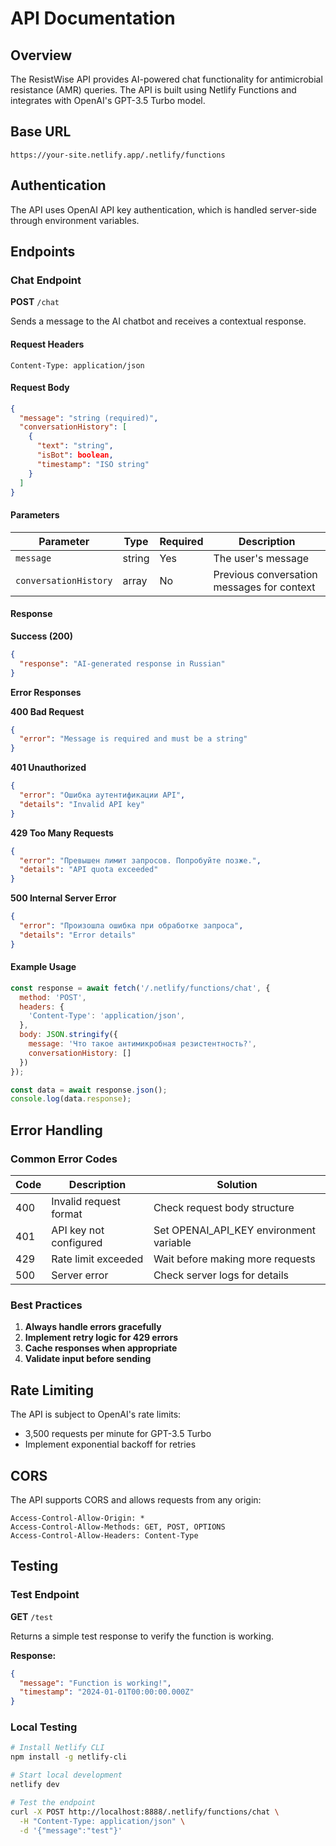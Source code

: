 # API Documentation

## Overview

The ResistWise API provides AI-powered chat functionality for antimicrobial resistance (AMR) queries. The API is built using Netlify Functions and integrates with OpenAI's GPT-3.5 Turbo model.

## Base URL

```
https://your-site.netlify.app/.netlify/functions
```

## Authentication

The API uses OpenAI API key authentication, which is handled server-side through environment variables.

## Endpoints

### Chat Endpoint

**POST** `/chat`

Sends a message to the AI chatbot and receives a contextual response.

#### Request Headers

```
Content-Type: application/json
```

#### Request Body

```json
{
  "message": "string (required)",
  "conversationHistory": [
    {
      "text": "string",
      "isBot": boolean,
      "timestamp": "ISO string"
    }
  ]
}
```

#### Parameters

| Parameter | Type | Required | Description |
|-----------|------|----------|-------------|
| `message` | string | Yes | The user's message |
| `conversationHistory` | array | No | Previous conversation messages for context |

#### Response

**Success (200)**
```json
{
  "response": "AI-generated response in Russian"
}
```

**Error Responses**

**400 Bad Request**
```json
{
  "error": "Message is required and must be a string"
}
```

**401 Unauthorized**
```json
{
  "error": "Ошибка аутентификации API",
  "details": "Invalid API key"
}
```

**429 Too Many Requests**
```json
{
  "error": "Превышен лимит запросов. Попробуйте позже.",
  "details": "API quota exceeded"
}
```

**500 Internal Server Error**
```json
{
  "error": "Произошла ошибка при обработке запроса",
  "details": "Error details"
}
```

#### Example Usage

```javascript
const response = await fetch('/.netlify/functions/chat', {
  method: 'POST',
  headers: {
    'Content-Type': 'application/json',
  },
  body: JSON.stringify({
    message: 'Что такое антимикробная резистентность?',
    conversationHistory: []
  })
});

const data = await response.json();
console.log(data.response);
```

## Error Handling

### Common Error Codes

| Code | Description | Solution |
|------|-------------|----------|
| 400 | Invalid request format | Check request body structure |
| 401 | API key not configured | Set OPENAI_API_KEY environment variable |
| 429 | Rate limit exceeded | Wait before making more requests |
| 500 | Server error | Check server logs for details |

### Best Practices

1. **Always handle errors gracefully**
2. **Implement retry logic for 429 errors**
3. **Cache responses when appropriate**
4. **Validate input before sending**

## Rate Limiting

The API is subject to OpenAI's rate limits:
- 3,500 requests per minute for GPT-3.5 Turbo
- Implement exponential backoff for retries

## CORS

The API supports CORS and allows requests from any origin:

```
Access-Control-Allow-Origin: *
Access-Control-Allow-Methods: GET, POST, OPTIONS
Access-Control-Allow-Headers: Content-Type
```

## Testing

### Test Endpoint

**GET** `/test`

Returns a simple test response to verify the function is working.

**Response:**
```json
{
  "message": "Function is working!",
  "timestamp": "2024-01-01T00:00:00.000Z"
}
```

### Local Testing

```bash
# Install Netlify CLI
npm install -g netlify-cli

# Start local development
netlify dev

# Test the endpoint
curl -X POST http://localhost:8888/.netlify/functions/chat \
  -H "Content-Type: application/json" \
  -d '{"message":"test"}'
```
